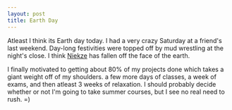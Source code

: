 ```yaml
--- 
layout: post
title: Earth Day
---
```

<p>Atleast I think its Earth day today.  I had a very crazy Saturday at a 
friend's last weekend.  Day-long festivities were topped off by mud 
wrestling at the night's close.  I think <a href="http://
www.nothingkillsfaster.com">Niekze</a> has fallen off the face of the 
earth.  </p>  <p>I finally motivated to getting about 80% of  my projects 
done which takes a giant weight off of my shoulders.  a few more days of 
classes, a week of exams, and then atleast 3 weeks of relaxation.  I 
should probably decide whether or not I'm going to take summer courses, 
but I see no real need to rush. =)</p>
